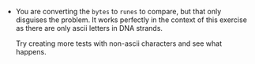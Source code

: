 - You are converting the `bytes` to `runes` to compare, but that only disguises the problem. It works perfectly 
in the context of this exercise as there are only ascii letters in DNA strands.

  Try creating more tests with non-ascii characters and see what happens.
